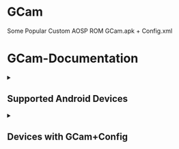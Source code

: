 # GCam
Some Popular Custom AOSP ROM GCam.apk + Config.xml

# GCam-Documentation

<details><summary>

## Supported Android Devices
</summary>

***Recommended devices to installation for best compatibilty with GCam Config.***

<details><summary>

#### GCam + Config - Supported Devices
</summary>

```
Google Pixel 4a 5G
```
```
Google Pixel 6a
```
```
Google Pixel 7a
```
```
Nothing Phone(1)
```
```
OnePlus Nord CE 3 Lite 5G
```
```
OnePlus Nord CE 2 Lite 5G
```
```
OnePlus Nord CE 3 5G
```
```
OnePlus Nord CE 2 5G
```
```
OnePlus Nord 5G
```
```
OnePlus Nord 2 5G
```
```
OnePlus 8T 5G
```
```
Realme 8 5G/Narzo 30 5G
```
```
Realme 9 5G Speed Edition
```
```
Realme 9 Pro 5G
```
```
Realme 10 Pro 5G
```
```
Realme GT Master Edition
```
```
Realme GT Neo 2
```
```
Realme GT 2
```
```
Realme X50 Pro 5G
```
```
Realme X7 Max 5G
```
```
Realme GT 2 Pro
```
```
Realme GT Neo 3T
```
```
POCO M6 Pro 5G/Redmi 12 5G
```
```
POCO M3 Pro 5G/Redmi Note 10T 5G
```
```
Poco X5 5G/Redmi Note 12 5G
```
```
POCO X4 Pro 5G/Redmi Note 11 Pro 5G
```
```
Redmi Note 11 Pro+ 5G/Xiaomi 11i 5G
```
```
POCO X5 Pro 5G
```
```
Redmi Note 12 Pro 5G
```
```
Mi 10i 5G
```
```
Xiaomi 11 Lite NE 5G
```
```
Mi 11x
```
```
Mi 10T 5G
```
```
POCO X6 5G/Redmi Note 13 Pro 5G
```
```
POCO F5
```
```
Mi 11X Pro
```
```
POCO F4 5G
```
```
Xiaomi 11T Pro
```
```
POCO F6 5G
```
```
POCO F1
```
```
Xiaomi Mi A3
```
```
POCO M4 Pro
```
```
Moto G51 5G
```
```
Moto G54 5G
```
```
Motorola Edge 20
```
```
Motorola Edge 30
```
```
Moto G 5G
```
```
Motorola Edge 20 Pro
```
```
Samsung Galaxy A73 5G
```
```
Samsung Galaxy M52 5G
```
```
Samsung Galaxy A52s 5G
```
</details></details>

<details><summary>
  
## Devices with GCam+Config
</summary>

***List of AOSP Devices with GCam+Config. You may need to scroll to view the complete table.***

<details><summary>

#### GCam+Config - Link
</summary>

| Device | Description | GCam+Config |
|:--------:|:--------------:|:-----------------:|
| `Google Pixel 4a 5G` | maxAndroid14 • Codename:bramble • TWRP • CustomROM:AlphaDroid / LineageOS; PixelExperience; EvolutionX / CrDroid. | [GCam+Config](https://github.com/arghya339/GCam/releases/tag/Google_Pixel_4a_5G(bramble)) |
| `Google Pixel 6a` | maxAndroid15 • Codename:bluejay • CustomROM:LineageOS; EvolutionX. | [GCam+Config](https://github.com/arghya339/GCam/releases/tag/Google_Pixel_6a(bluejay)) |
| `Google Pixel 7a` |maxAndroid16 • Codename:lynx • OFRP • CustomROM:LineageOS; Project Elixir; EvolutionX/ crDroid| [GCam+Config](https://github.com/arghya339/GCam/releases/tag/Google_Pixel_7a(lynx)) |
| `Nothing Phone(1)` | maxAndroid16 • Codename:Spacewar • OFRP • CustomROM:LineageOS; PixelExperience. | [GCam+Config](https://github.com/arghya339/GCam/releases/tag/Nothing_Phone1(Spacewar)) |
| `OnePlus Nord CE 3 Lite 5G` | maxAndroid15 • Codename:larry • CustomROM:LineageOS; PixelOS; CrDroid. | [GCam+Config](https://github.com/arghya339/GCam/releases/tag/OnePlus_Nord_CE_3_Lite_5G(larry)) |
| `OnePlus Nord CE 2 Lite 5G` | maxAndroid14 • Codename:oscaro • TWRP • CustomROM:LineageOS; PixelOS. | [GCam+Config](https://github.com/arghya339/GCam/releases/tag/OnePlus_Nord_CE_2_Lite_5G(oscaro)) |
| `OnePlus Nord CE 3 5G` | maxAndroid15 • Codename:CPH2569 • CustomROM:LineageOS. | [GCam+Config](https://github.com/arghya339/GCam/releases/tag/OnePlus_Nord_CE_3_5G(CPH2569)) |
| `OnePlus Nord CE 2 5G` | maxAndroid13 • Codename:ivan • PBRP • CustomROM:LineageOS; DerpFest; Evolution-X/ CrDroid. | [GCam+Config](https://github.com/arghya339/GCam/releases/tag/OnePlus_Nord_CE_2_5G(ivan)) |
| `OnePlus Nord 5G` | maxAndroid12 • Codename:avicii • TWRP • CustomROM:AlphaDroid/ LineageOS; PixelExtended/ PixelExperience; CRDROID. | [GCam+Config](https://github.com/arghya339/GCam/releases/tag/OnePlus_Nord_5G(avicii)) |
| `OnePlus Nord 2 5G` | maxAndroid13 • Codename:Denniz • TWRP•CustomROM:LineageOS; PixelExperiencePlus; EvolutionX. | [GCam+Config](https://github.com/arghya339/GCam/releases/tag/OnePlus_Nord_2_5G(Denniz)) |
| `OnePlus 8T 5G` | maxAndroid16 • Codename:kebab • TWRP • CustomROM:AlphaDroid/ LineageOS; PixelExtended/ PixelExperience; EvolutionX/ CRDROID. | [GCam+Config](https://github.com/arghya339/GCam/releases/tag/OnePlus_8T_5G_(kebab)) |
| `Realme 8 5G/Narzo 30 5G` | maxAndroid13 • Codename:RMX324X • TWRP • CustomROM:LineageOS. | [GCam+Config](https://github.com/arghya339/GCam/releases/tag/Realme_8_5G(RMX3241)%2FNarzo_30_5G(RMX3242)) |
| `Realme 9 5G Speed Edition` | maxAndroid13 • Codename:ice • TWRP • CustomROM:LineageOS; PixelExperience/ Project Elixir; Evolution-X/ crDroid. | [GCam+Config](https://github.com/arghya339/GCam/releases/tag/Realme_9_5G_SE(ice)) |
| `Realme 9 Pro 5G` | maxAndroid14 • Codename:Oscar • CustomROM:LineageOS; PixelOS; EvolutionX. | [GCam+Config](https://github.com/arghya339/GCam/releases/tag/Realme_9_Pro_5G(Oscar)) |
| `Realme 10 Pro 5G` | maxAndroid15 • Codename:luigi • CustomROM:LineageOS. | [GCam+Config](https://github.com/arghya339/GCam/releases/tag/Realme_10_Pro_5G(luigi)) |
| `Realme GT Master Edition` | maxAndroid16 • Codename:lunaa • CustomROM:EvolutionX/ CRDROID. | [GCam+Config](https://github.com/arghya339/GCam/releases/tag/Realme_GT_Master_Edition(lunaa)) |
| `Realme GT Neo 2 ` | maxAndroid14 • Codename:RMX3370 • TWRP • CustomROM:ProjectElixir. | [GCam+Config](https://github.com/arghya339/GCam/releases/tag/Realme_GT_Neo_2(RMX3370)) |
| `Realme GT 2` | maxAndroid14 • Codename:porsche • TWRP • CustomROM:LineageOS/ Alphadroid; PixelExperience/ PixelOS; EvolutionX. | [GCam+Config](https://github.com/arghya339/GCam/releases/tag/Realme_GT_2(porsche)) |
| `Realme X50 Pro 5G` | maxAndroid14 • Codename:bladerunner • TWRP • CustomROM: EvolutionX/ CRDROID. | [GCam+Config](https://github.com/arghya339/GCam/releases/tag/Realme_X50_Pro_5G(bladerunner)) |
| `Realme X7 Max 5G` | maxAndroid13 • Codename:RMX3031 • TWRP • MTK • CustomROM:CRDROID. | [GCam+Config](https://github.com/arghya339/GCam/releases/tag/Realme_X7_Max_5G(RMX3031)) |
| `Realme GT 2 Pro` | maxAndroid16 • Codename:ferrarri • TWRP •CustomROM:LineageOS. | [GCam+Config](https://github.com/arghya339/GCam/releases/tag/Realme_GT_2_Pro(ferrarri)) |
| `Realme GT Neo 3T` | maxAndroid14 • Codename:RMX3371 • TWRP • CustomROM:AlphaDroid/ LineageOS; PixelExperience; EvolutionX/ CrDroid. | [GCam+Config](https://github.com/arghya339/GCam/releases/tag/Realme_GT_Neo_3T(RMX3371)) |
| `POCO M6 Pro 5G/Redmi 12 5G` | maxAndroid15 • Codename:sky • TWRP • CustomROM:LineageOS; PixelExperience/ PixelOS; CRDROID. | [GCam+Config](https://github.com/arghya339/GCam/releases/tag/POCO_M6_Pro_5G(sky)) |
| `POCO M3 Pro 5G/Redmi Note 10T 5G` | maxAndroid13 • MTK • Codename:camellia • TWRP • CustomROM:AlphaDroid/ LineageOS; PixelExtended/ PixelExperience; EvolutionX/ CRDROID. | [GCam+Config](https://github.com/arghya339/GCam/releases/tag/POCO_M3_Pro_5G(camellia)) |
| `Poco X5 5G/Redmi Note 12 5G` | maxAndroid14 • Codename:stone • TWRP • CustomROM:AlphaDroid/ LineageOS; PixelOS; EvolutionX/ CrDroid. | [GCam+Config](https://github.com/arghya339/GCam/releases/tag/POCO_X5_5G(Stone)) |
| `POCO X4 Pro 5G/Redmi Note 11 Pro 5G` | maxAndroid13 • Codename:veux • TWRP • CustomROM:AlphaDroid; PixelExtended/ PixelExperience; EvolutionX/ CRDROID. | [GCam+Config](https://github.com/arghya339/GCam/releases/tag/POCO_X4_Pro_5G(veux)) |
| `Redmi Note 11 Pro+ 5G/Xiaomi 11i 5G` | maxAndroid13 • Codename:pissarro • CustomROM:PixelExperience; EvolutionX. | [GCam+Config](https://github.com/arghya339/GCam/releases/tag/Redmi_Note_11_Pro%2B_5G%2FXiaomi_11i_5G(pissarro)) |
| `POCO X5 Pro 5G` | maxAndroid13 • Codename:redwood • TWRP • CustomROM:AlphaDroid; PixelExperience; EvolutionX/ CRDROID. | [GCam+Config](https://github.com/arghya339/GCam/releases/tag/POCO_X5_Pro_5G(redwood)) |
| `Redmi Note 12 Pro 5G` | maxAndroid14 • MTK • Codename:rubyx • TWRP • CustomROM:LineageOS/ AlphaDroid; PixelExperience/ PixelOS; Evolution-X/ crDroid. | [GCam+Config](https://github.com/arghya339/GCam/releases/tag/Redmi_Note_12_Pro_5G(rubyx)) |
| `Mi 10i 5G` | maxAndroid12 • Codename:gauguin • TWRP • CustomROM:LineageOS; PixelExtended/ PixelExperience. | [GCam+Config](https://github.com/arghya339/GCam/releases/tag/Mi_10i_5G(gauguin)) |
| `Xiaomi 11 Lite NE 5G` | maxAndroid13 • Codename:lisa • TWRP • CustomROM:LineageOS; PixelExperience; EvolutionX/ CRDROID. | [GCam+Config](https://github.com/arghya339/GCam/releases/tag/Xiaomi_11_Lite_NE_5G(lisa)) |
| `Mi 11x` | maxAndroid13 • Codename:alioth • TWRP • CustomROM:AlphaDroid/ LineageOS; PixelExtended/ PixelExperience; EvolutionX/ CRDROID. | [GCam+Config](https://github.com/arghya339/GCam/releases/tag/Mi_11x(alioth)) |
| `Mi 10T 5G` | maxAndroid12 • Codename:apollon • TWRP • CustomROM:LineageOS; PixelExperience; CRDROID. | [GCam+Config](https://github.com/arghya339/GCam/releases/tag/Mi_10T_5G(apollon)) |
| `POCO X6 5G/ Redmi Note 13 Pro 5G` | maxAndroid15 • Codename:garnet • TWRP • CustomROM:LineageOS; PixysOS; EvolutionX/ CRDROID. | [GCam+Config](https://github.com/arghya339/GCam/releases/tag/POCO_X6_5G(garnet)) |
| `POCO F5` | maxAndroid13 • Codename:marble • TWRP • CustomROM:AlphaDroid; EvolutionX/ CRDROID. |  [GCam+Config](https://github.com/arghya339/GCam/releases/tag/POCO_F5(marble)) |
| `Mi 11X Pro` | maxAndroid13 • Codename:haydn • SKKK-TWRP • CustomROM:LineageOS; PixelExperience; CRDROID. | [GCam+Config](https://github.com/arghya339/GCam/releases/tag/Mi_11X_Pro(haydn)) |
| `POCO F4 5G` | maxAndroid13 • Codename:munch • TWRP • CustomROM:PixelExtended/ PixelExperience; EvolutionX/ CRDROID. | [GCam+Config](https://github.com/arghya339/GCam/releases/tag/POCO_F4_5G(munch)) |
| `Xiaomi 11T Pro` | maxAndroid13 • Codename:vili • TWRP • CustomROM:Alphadroid/ LineageOs; PixelExperience; EvolutionX/ crDroid. | [GCam+Config](https://github.com/arghya339/GCam/releases/tag/Xiaomi_11T_Pro(vili)) |
| `POCO F6 5G` | maxAndroid17 • Codename:Peridot • CustomROM:LineageOS/ Alphadroid; PixelOS; EvolutionX/ CrDroid. |  [GCam+Config](https://github.com/arghya339/GCam/releases/tag/POCO_F6_(Peridot)) |
| `POCO F1` | maxAndroid10 • Codename:beryllium • TWRP • CustomROM:AlphaDroid/ LineageOS; PixelExtended/ PixelExperience; EvolutionX/ CRDROID. | [GCam+Config](https://github.com/arghya339/GCam/releases/tag/POCO_F1(beryllium)) |
| `Xiaomi Mi A3` | maxAndroid11 • Codename:laurel_sprout • TWRP • CustomROM:PixelExtended/ PixelExperience; CRDROID. | [GCam+Config](https://github.com/arghya339/GCam/releases/tag/Xiaomi_Mi_A3(laurel_sprout)) |
| `POCO M4 Pro` | maxAndroid13 • MTK • Codename:fleur • TWRP • CustomROM:LineageOS/ AlphaDroid; PixelExperience/ Project Elixir; Evolution-X/ crDroid. | [GCam+Config](https://github.com/arghya339/GCam/releases/tag/POCO_M4_Pro(fleur)) |
| `Moto G51 5G` | maxAndroid12 • Codename:cypfq • TWRP • CustomROM:EvolutionX/ CRDROID. | [GCam+Config](https://github.com/arghya339/GCam/releases/tag/Moto_G51_5G(cypfq)) |
| `Moto G54 5G` | maxAndroid14 • MTK D7020 • Codename:cancunf • CustomROM:LineageOS; PixelOS; crDroidX. | [GCam+Config](https://github.com/arghya339/GCam/releases/tag/moto_g54_5G_cancunf) |
| `Motorola Edge 20` | maxAndroid15 • Codename:berlin • TWRP • CustomROM:LineageOS; PixelExperience. | [GCam+Config](https://github.com/arghya339/GCam/releases/tag/Motorola_Edge_20(berlin)) |
| `Motorola Edge 30` | maxAndroid16 • Codename:dubai • TWRP • CustomROM:LineageOS; PixelExperience. | [GCam+Config](https://github.com/arghya339/GCam/releases/tag/Motorola_Edge_30(dubai)) |
| `Moto G 5G` | maxAndroid11 • Codename:kiev • CustomROM:LineageOS. | [GCam+Config](https://github.com/arghya339/GCam/releases/tag/Moto_G_5G(kiev)) |
| `Motorola Edge 20 Pro` | maxAndroid13 • Codename:pstar • TWRP • CustomROM:LineageOS. | [GCam+Config](https://github.com/arghya339/GCam/releases/tag/Motorola_Edge_20_Pro(pstar)) |
| `Samsung Galaxy A73 5G` | maxAndroid • Codename:a73xq • TWRP • CustomROM:PixelExperience. | [GCam+Config](https://github.com/arghya339/GCam/releases/tag/Samsung_Galaxy_A73_5G(a73xq)) |
| `Samsung Galaxy M52 5G` | maxAndroid14 • Codename:m52xq • CustomROM:LineageOS. | [GCam+Config](https://github.com/arghya339/GCam/releases/tag/Samsung_Galaxy_M52_5G(m52xq)) |
| `Samsung Galaxy A52s 5G` | maxAndroid14 • Codename:a52sxq • TWRP • CustomROM:LineageOS. | [GCam+Config](https://github.com/arghya339/GCam/releases/tag/Samsung_Galaxy_A52s_5G_(a52sxq)) |
</details>
